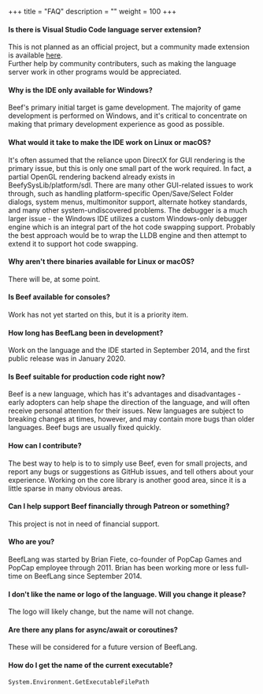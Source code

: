 +++
title = "FAQ"
description = ""
weight = 100
+++

#### Is there is Visual Studio Code language server extension?
This is not planned as an official project, but a community made extension is available [here](https://github.com/MineGame159/Beef/tree/lsp/BeefLsp).  
Further help by community contributers, such as making the language server work in other programs would be appreciated.

#### Why is the IDE only available for Windows?
Beef's primary initial target is game development. The majority of game development is performed on Windows, and it's critical to concentrate on making that primary development experience as good as possible.

#### What would it take to make the IDE work on Linux or macOS?
It's often assumed that the reliance upon DirectX for GUI rendering is the primary issue, but this is only one small part of the work required. In fact, a partial OpenGL rendering backend already exists in BeefySysLib/platform/sdl. There are many other GUI-related issues to work through, such as handling platform-specific Open/Save/Select Folder dialogs, system menus, multimonitor support, alternate hotkey standards, and many other system-undiscovered problems. The debugger is a much larger issue - the Windows IDE utilizes a custom Windows-only debugger engine which is an integral part of the hot code swapping support. Probably the best approach would be to wrap the LLDB engine and then attempt to extend it to support hot code swapping.

#### Why aren't there binaries available for Linux or macOS?
There will be, at some point.

#### Is Beef available for consoles?
Work has not yet started on this, but it is a priority item.

#### How long has BeefLang been in development?
Work on the language and the IDE started in September 2014, and the first public release was in January 2020.

#### Is Beef suitable for production code right now?
Beef is a new language, which has it's advantages and disadvantages - early adopters can help shape the direction of the language, and will often receive personal attention for their issues. New languages are subject to breaking changes at times, however, and may contain more bugs than older languages. Beef bugs are usually fixed quickly.

#### How can I contribute?
The best way to help is to to simply use Beef, even for small projects, and report any bugs or suggestions as GitHub issues, and tell others about your experience. Working on the core library is another good area, since it is a little sparse in many obvious areas.

#### Can I help support Beef financially through Patreon or something?
This project is not in need of financial support.

#### Who are you?
BeefLang was started by Brian Fiete, co-founder of PopCap Games and PopCap employee through 2011. Brian has been working more or less full-time on BeefLang since September 2014.

#### I don't like the name or logo of the language. Will you change it please?
The logo will likely change, but the name will not change.

#### Are there any plans for async/await or coroutines?
These will be considered for a future version of BeefLang.

#### How do I get the name of the current executable?
`System.Environment.GetExecutableFilePath`
